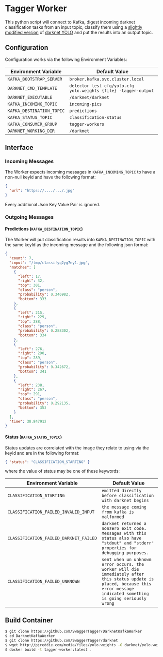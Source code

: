 # Tagger Worker
This python script will connect to Kafka, digest incoming darknet classification tasks from an input topic, classify them using a [slightly modified version](https://github.com/SwaggerTagger/darknet) of [darknet YOLO](https://pjreddie.com/darknet/yolo/) and put the results into an output topic.

## Configuration
Configuration works via the following Environment Variables:

Environment Variable | Default Value 
--- | ---
`KAFKA_BOOTSTRAP_SERVER` | `broker.kafka.svc.cluster.local`
`DARKNET_CMD_TEMPLATE` | `detector test cfg/yolo.cfg yolo.weights {file} -tagger-output`
`DARKNET_EXECUTABLE` | `/darknet/darknet`
`KAFKA_INCOMING_TOPIC` | `incoming-pics`
`KAFKA_DESTINATION_TOPIC` | `predictions`
`KAFKA_STATUS_TOPIC` | `classification-status`
`KAFKA_CONSUMER_GROUP` | `tagger-workers`
`DARKNET_WORKING_DIR` | `/darknet`

## Interface
### Incoming Messages
The Worker expects incoming messages in `KAFKA_INCOMING_TOPIC` to have a non-null keyId and have the following format:

```json
{
  "url": "https://..../.../.jpg"
}
```
Every additional Json Key Value Pair is ignored.

### Outgoing Messages
#### Predictions (`KAFKA_DESTINATION_TOPIC`)
The Worker will put classification results into `KAFKA_DESTINATION_TOPIC` with the same keyId as the incoming message and the following json format:
```json
{
  "count": 7,
  "input": "/tmp/classifyq2yg7ey1.jpg",
  "matches": [
    {
      "left": 17,
      "right": 32,
      "top": 301,
      "class": "person",
      "probability": 0.346982,
      "bottom": 333
    },
    {
      "left": 215,
      "right": 229,
      "top": 288,
      "class": "person",
      "probability": 0.288302,
      "bottom": 334
    },
    {
      "left": 276,
      "right": 290,
      "top": 289,
      "class": "person",
      "probability": 0.342672,
      "bottom": 341
    },
    {
      "left": 238,
      "right": 267,
      "top": 291,
      "class": "person",
      "probability": 0.292135,
      "bottom": 353
    }
  ],
  "time": 38.847912
}
```
#### Status (`KAFKA_STATUS_TOPIC`)
Status updates are correlated with the image they relate to using via the keyId and are in the following format:
```json
{ "status": "CLASSIFICATION_STARTING" }
```
where the value of status may be one of these keywords:

Environment Variable | Default Value 
--- | ---
`CLASSIFICATION_STARTING` | `emitted directly before classification with darknet begins`
`CLASSIFICATION_FAILED_INVALID_INPUT` | `the message coming from kafka is malformed`
`CLASSIFICATION_FAILED_DARKNET_FAILED` | `darknet returned a nonzero exit code. Messages with this status also have "stdout" and "stderr" properties for debugging purposes.`
`CLASSIFICATION_FAILED_UNKNOWN` | `sent when un unknown error occurs. the worker will die immediately after this status update is placed, because this error message indicated something is going seriously wrong`

## Build Container
```bash
$ git clone https://github.com/SwaggerTagger/DarknetKafkaWorker
$ cd DarknetKafkaWorker
$ git clone https://github.com/SwaggerTagger/darknet
$ wget http://pjreddie.com/media/files/yolo.weights -O darknet/yolo.weights
$ docker build -t tagger-worker:latest .
```
